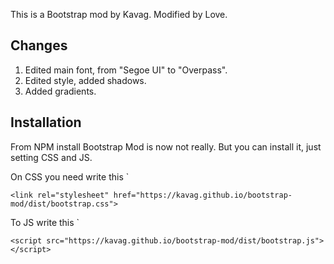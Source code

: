 This is a Bootstrap mod by Kavag. Modified by Love.

## Changes

1. Edited main font, from "Segoe UI" to "Overpass".
2. Edited style, added shadows.
3. Added gradients.

## Installation

From NPM install Bootstrap Mod is now not really. But you can install it, just setting CSS and JS.

On CSS you need write this `

```
<link rel="stylesheet" href="https://kavag.github.io/bootstrap-mod/dist/bootstrap.css">
```
To JS write this `
```
<script src="https://kavag.github.io/bootstrap-mod/dist/bootstrap.js"></script>
```
